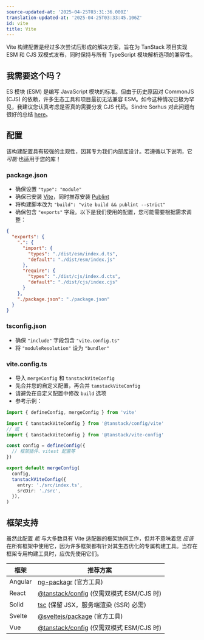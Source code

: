 ```yaml
---
source-updated-at: '2025-04-25T03:31:36.000Z'
translation-updated-at: '2025-04-25T03:33:45.106Z'
id: vite
title: Vite
---
```

Vite 构建配置是经过多次尝试后形成的解决方案，旨在为 TanStack 项目实现 ESM 和 CJS 双模式发布，同时保持与所有 TypeScript 模块解析选项的兼容性。

## 我需要这个吗？

ES 模块 (ESM) 是编写 JavaScript 模块的标准。但由于历史原因对 CommonJS (CJS) 的依赖，许多生态工具和项目最初无法兼容 ESM。如今这种情况已极为罕见，我建议您认真考虑是否真的需要分发 CJS 代码。Sindre Sorhus 对此问题有很好的总结 [here](https://gist.github.com/sindresorhus/a39789f98801d908bbc7ff3ecc99d99c)。

## 配置

该构建配置具有较强的主观性，因其专为我们内部库设计。若遵循以下说明，它 _可能_ 也适用于您的库！

### package.json

- 确保设置 `"type": "module"`
- 确保已安装 [Vite](https://www.npmjs.com/package/vite)，同时推荐安装 [Publint](https://www.npmjs.com/package/publint)
- 将构建脚本改为 `"build": "vite build && publint --strict"`
- 确保包含 `"exports"` 字段。以下是我们使用的配置，您可能需要根据需求调整：

```json
{
  "exports": {
    ".": {
      "import": {
        "types": "./dist/esm/index.d.ts",
        "default": "./dist/esm/index.js"
      },
      "require": {
        "types": "./dist/cjs/index.d.cts",
        "default": "./dist/cjs/index.cjs"
      }
    },
    "./package.json": "./package.json"
  }
}
```

### tsconfig.json

- 确保 `"include"` 字段包含 `"vite.config.ts"`
- 将 `"moduleResolution"` 设为 `"bundler"`

### vite.config.ts

- 导入 `mergeConfig` 和 `tanstackViteConfig`
- 先合并您的自定义配置，再合并 `tanstackViteConfig`
- 请避免在自定义配置中修改 `build` 选项
- 参考示例：

```ts
import { defineConfig, mergeConfig } from 'vite'

import { tanstackViteConfig } from '@tanstack/config/vite'
// 或
import { tanstackViteConfig } from '@tanstack/vite-config'

const config = defineConfig({
  // 框架插件、vitest 配置等
})

export default mergeConfig(
  config,
  tanstackViteConfig({
    entry: './src/index.ts',
    srcDir: './src',
  }),
)
```

## 框架支持

虽然此配置 _能_ 与大多数具有 Vite 适配器的框架协同工作，但并不意味着您 _应该_ 在所有框架中使用它，因为许多框架都有针对其生态优化的专属构建工具。当存在框架专用构建工具时，应优先使用它们。

| 框架    | 推荐方案                                                                                     |
| ------- | ------------------------------------------------------------------------------------------ |
| Angular | [ng-packagr](https://www.npmjs.com/package/ng-packagr) (官方工具)                           |
| React   | [@tanstack/config](https://www.npmjs.com/package/@tanstack/config) (仅需双模式 ESM/CJS 时)  |
| Solid   | [tsc](https://www.npmjs.com/package/typescript) (保留 JSX，服务端渲染 (SSR) 必需)           |
| Svelte  | [@sveltejs/package](https://www.npmjs.com/package/@sveltejs/package) (官方工具)             |
| Vue     | [@tanstack/config](https://www.npmjs.com/package/@tanstack/config) (仅需双模式 ESM/CJS 时)  |
